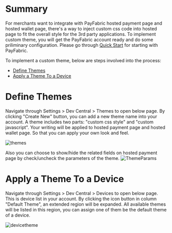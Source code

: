 # Summary
For merchants want to integrate with PayFabric hosted payment page and hosted wallet page, there's a way to inject custom css code into hosted page to fit the overall style for the 3rd party applications. To implement custom theme, you will get the PayFabric account ready and do some priliminary configuration. Please go through [Quick Start](https://github.com/PayFabric/API-Samples/wiki/Quick-Start) for starting with PayFabric.

To implement a custom theme, below are steps involved into the process:
* [Define Themes](#definetheme)
* [Apply a Theme To a Device](#applytheme)

# Define Themes

Navigate through Settings > Dev Central > Themes to open below page. By clicking "Create New" button, you can add a new theme name into your account. A theme includes two parts: "custom css style" and "custom javascript". Your writing will be applied to hosted payment page and hosted wallet page. So that you can apply your own look and feel. 

![themes](https://s3-us-west-1.amazonaws.com/github-screenshot-repository/v2/themes.png)

Also you can choose to show/hide the related fields on hosted payment page by check/uncheck the parameters of the theme.
![ThemeParams](https://s3-us-west-1.amazonaws.com/github-screenshot-repository/v2/ThemeParams.png)

# Apply a Theme To a Device

Navigate through Settings > Dev Central > Devices to open below page. This is device list in your account. By clicking the icon button in column "Default Theme", an extended region will be expanded. All available themes will be listed in this region, you can assign one of them be the default theme of a device. 

![devicetheme](https://s3-us-west-1.amazonaws.com/github-screenshot-repository/v2/themes1.png)

